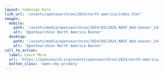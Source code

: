 ```yaml
---
layout: redesign-hero
link_url: '/events/opensearchcon/2024/north-america/index.html'
images:
  mobile:
    path: '/assets/media/opensearchcon/2024/OSC2024_NASF_Web-banner_1440x360.png'
    alt: 'OpenSearchCon North America Banner'
  desktop:
    path: '/assets/media/opensearchcon/2024/OSC2024_NASF_Web-banner_1440x360.png'
    alt: 'OpenSearchCon North America Banner'
call_to_action:
  label: Learn More
  url: 'https://opensearch.org/events/opensearchcon/2024/north-america/index.html'
  button_class: 'open-sky-primary'
---
```

